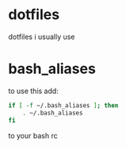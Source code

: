 # dotfiles
dotfiles i usually use

# bash_aliases
to use this add:
```bash
if [ -f ~/.bash_aliases ]; then
    . ~/.bash_aliases
fi
```
to your bash rc
